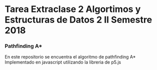 # Tarea Extraclase 2 Algortimos y Estructuras de Datos 2 II Semestre 2018

### Pathfinding A*

 En este repositorio se encuentra el algoritmo de pathfinding A*
 Implementado en javascript utilizando la libreria de p5.js
